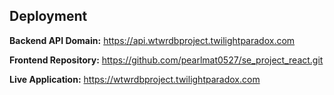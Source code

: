 ## Deployment

**Backend API Domain:** https://api.wtwrdbproject.twilightparadox.com

**Frontend Repository:** https://github.com/pearlmat0527/se_project_react.git

**Live Application:** https://wtwrdbproject.twilightparadox.com
